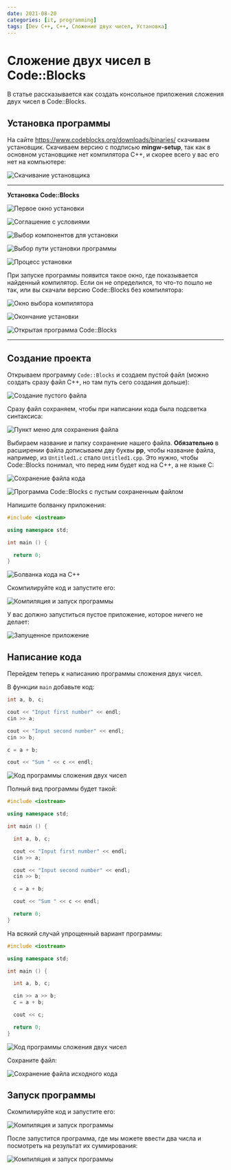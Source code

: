 ```yaml
---
date: 2021-08-20
categories: [it, programming]
tags: [Dev C++, C++, Сложение двух чисел, Установка]
---
```


# Сложение двух чисел в Code::Blocks

В статье рассказывается как создать консольное приложения сложения двух чисел в Code::Blocks.

## Установка программы

На сайте <https://www.codeblocks.org/downloads/binaries/> скачиваем установщик. Скачиваем версию с подписью **mingw-setup**, так как в основном установщике нет компилятора C++, и скорее всего у вас его нет на компьютере:

![Скачивание установщика](img/download.png)

---

**Установка Code::Blocks** <!-- !details -->

![Первое окно установки](img/install_01.png)

![Соглашение с условиями](img/install_02.png)

![Выбор компонентов для установки](img/install_03.png)

![Выбор пути установки программы](img/install_04.png)

![Процесс установки](img/install_05.png)

При запуске программы появится такое окно, где показывается найденный компилятор. Если он не определился, то что-то пошло не так, или вы скачали версию Code::Blocks без компилятора:

![Окно выбора компилятора](img/install_06.png)

![Окончание установки](img/install_07.png)

![Открытая программа Code::Blocks](img/code-blocks.png)

---

## Создание проекта

Открываем программу `Code::Blocks` и создаем пустой файл (можно создать сразу файл C++, но там путь сего создания дольше):

![Создание пустого файла](img/new-project_01.png)

Сразу файл сохраняем, чтобы при написании кода была подсветка синтаксиса:

![Пункт меню для сохранения файла](img/new-project_02.png)

Выбираем название и папку сохранение нашего файла. **Обязательно** в расширении файла дописываем дву буквы **pp**, чтобы название файла, например, из `Untitled1.c` стало `Untitled1.cpp`. Это нужно, чтобы Code::Blocks понимал, что перед ним будет код на C++, а не языке C:

![Сохранение файла кода](img/new-project_03.png)

![Программа Code::Blocks с пустым сохраненным файлом](img/new-project_04.png)

Напишите болванку приложения:

```cpp
#include <iostream>

using namespace std;

int main () {

  return 0;
}
```

![Болванка кода на C++](img/new-project_05.png)

Скомпилируйте код и запустите его:

![Компиляция и запуск программы](img/new-project_06.png)

У вас должно запуститься пустое приложение, которое ничего не делает:

![Запущенное приложение](img/new-project_07.png)

## Написание кода

Перейдем теперь к написанию программы сложения двух чисел.

В функции `main` добавьте код:

```cpp
int a, b, c;

cout << "Input first number" << endl;
cin >> a;

cout << "Input second number" << endl;
cin >> b;

c = a + b;

cout << "Sum " << c << endl;
```

![Код программы сложения двух чисел](img/new-project_06.png)

Полный вид программы будет такой:

```cpp
#include <iostream>

using namespace std;

int main () {

  int a, b, c;

  cout << "Input first number" << endl;
  cin >> a;

  cout << "Input second number" << endl;
  cin >> b;

  c = a + b;

  cout << "Sum " << c << endl;

  return 0;
}
```

На всякий случай упрощенный вариант программы:

```cpp
#include <iostream>

using namespace std;

int main () {

  int a, b, c;

  cin >> a >> b;
  c = a + b;

  cout << c;

  return 0;
}
```

![Код программы сложения двух чисел](img/new-project_08.png)

Сохраните файл:

![Сохранение файла исходного кода](img/new-project_02.png)

## Запуск программы

Скомпилируйте код и запустите его:

![Компиляция и запуск программы](img/new-project_06.png)

После запустится программа, где мы можете ввести два числа и посмотреть на результат их суммирования:

![Компиляция и запуск программы](img/new-project_09.png)
